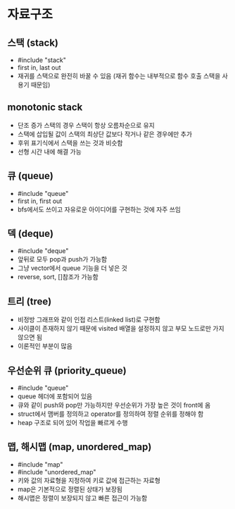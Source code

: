 # 자료구조

## 스택 (stack)
- #include "stack"
- first in, last out
- 재귀를 스택으로 완전히 바꿀 수 있음 (재귀 함수는 내부적으로 함수 호출 스택을 사용기 때문임)

## monotonic stack
- 단조 증가 스택의 경우 스택이 항상 오름차순으로 유지
- 스택에 삽입될 값이 스택의 최상단 값보다 작거나 같은 경우에만 추가
- 후위 표기식에서 스택을 쓰는 것과 비슷함
- 선형 시간 내에 해결 가능

## 큐 (queue)
- #include "queue"
- first in, first out
- bfs에서도 쓰이고 자유로운 아이디어를 구현하는 것에 자주 쓰임

## 덱 (deque)
- #include "deque"
- 앞뒤로 모두 pop과 push가 가능함
- 그냥 vector에서 queue 기능을 더 넣은 것
- reverse, sort, []참조가 가능함

## 트리 (tree)
- 비정방 그래프와 같이 인접 리스트(linked list)로 구현함
- 사이클이 존재하지 않기 때문에 visited 배열을 설정하지 않고 부모 노드로만 가지 않으면 됨
- 이론적인 부분이 많음

## 우선순위 큐 (priority_queue)
- #include "queue"
- queue 헤더에 포함되어 있음
- 큐와 같이 push와 pop만 가능하지만 우선순위가 가장 높은 것이 front에 옴
- struct에서 맴버를 정의하고 operator를 정의하여 정렬 순위를 정해야 함
- heap 구조로 되어 있어 작업을 빠르게 수행

## 맵, 해시맵 (map, unordered_map)
- #include "map"
- #include "unordered_map"
- 키와 값의 자료형을 지정하여 키로 값에 접근하는 자료형
- map은 기본적으로 정렬된 상태가 보장됨
- 해시맵은 정렬이 보장되지 않고 빠른 접근이 가능함
